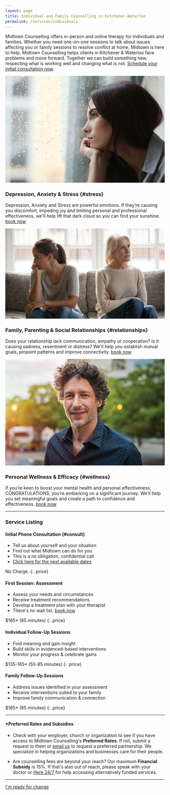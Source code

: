 ```yaml
---
layout: page
title: Individual and Family Counselling in Kitchener-Waterloo
permalink: /services/individuals
---
```


Midtown Counselling offers in-person and online therapy for individuals and families. Whether you need one-on-one sessions to talk about issues affecting you or family sessions to resolve conflict at home, Midtown is here to help. Midtown Counselling helps clients in Kitchener & Waterloo face problems and move forward. Together we can build something new, respecting what is working well and changing what is not. [Schedule your initial consultation now](/contact/#booknow).

<div class="service-item">
<div class="service-item-title">
<img src="/assets/images/rainy-window.jpg" alt="">
</div>
<div class="service-item-description" markdown="1">

### Depression, Anxiety & Stress {#stress}

Depression, Anxiety and Stress are powerful emotions. If they’re causing you discomfort, impeding joy and limiting personal and professional effectiveness, we'll help lift that dark cloud so you can find your sunshine. [book now](/contact/#booknow)

</div>
</div>

<div class="service-item">
<div class="service-item-title">
<img src="/assets/images/two-on-couch.jpg" alt="">
</div>
<div class="service-item-description" markdown="1">

### Family, Parenting & Social Relationships {#relationships}

Does your relationship lack communication, empathy or cooperation? Is it causing sadness, resentment or distress? We'll help you establish mutual goals, pinpoint patterns and improve connectivity. [book now](/contact/#booknow)

</div>
</div>

<div class="service-item">
<div class="service-item-title">
<img src="/assets/images/man-on-street.jpg" alt="">
</div>
<div class="service-item-description" markdown="1">

### Personal Wellness & Efficacy {#wellness}

If you’re keen to boost your mental health and personal effectiveness, CONGRATULATIONS, you’re embarking on a significant journey. We'll help you set meaningful goals and create a path to confidence and effectiveness. [book now](/contact/#booknow)

</div>
</div>

---------------------------------

### Service Listing

<div class="listings">
<div class="service-listing" markdown="1">

#### Initial Phone Consultation {#consult}
* Tell us about yourself and your situation
* Find out what Midtown can do for you
* This is a no obligation, confidential call
* [Click here for the next available dates](/contact/#booknow)

No Charge. 
{: .price}

</div>
<div class="service-listing" markdown="1">

#### First Session: Assessment
* Assess your needs and circumstances
* Receive treatment recommendations
* Develop a treatment plan with your therapist
* There's no wait list. [book now](/contact/#booknow) 

$165* (85 minutes) 
{: .price}

</div>
<div class="service-listing" markdown="1">

#### Individual Follow-Up Sessions
* Find meaning and gain insight
* Build skills in evidenced-based interventions
* Monitor your progress & celebrate gains

$135-165* (55-85 minutes)
{: .price}

</div>
<div class="service-listing" markdown="1">

#### Family Follow-Up Sessions
* Address issues identified in your assessment
* Receive interventions suited to your family
* Improve family communication & connection

$165* (85 minutes)
{: .price}

</div>
</div>

---------------------------

#### \*Preferred Rates and Subsidies

<div class="listings">
<div class="discount-listing" markdown="1">

- Check with your employer, church or organization to see if you have access to Midtown Counselling's **Preferred Rates**. If not, submit a request to them or [email us](mailto:billing@midtowncounselling.ca) to request a preferred partnership. We specialize in helping organizations and businesses care for their people.

</div>
<div class="discount-listing" markdown="1">

 - Are counselling fees are beyond your reach? Our maximum **Financial Subsidy** is 15%. If that's also out of reach, please speak with your doctor or [Here 24/7](https://here247.ca/) for help accessing alternatively funded services. 

</div>
</div>

-------------

<div class="callout-link"><a class="link-button" href="/contact/#booknow">I'm ready for change</a></div>